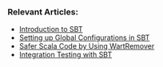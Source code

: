 
### Relevant Articles:
- [Introduction to SBT](https://www.baeldung.com/scala/sbt-intro)
- [Setting up Global Configurations in SBT](https://www.baeldung.com/scala/sbt-global-configurations)
- [Safer Scala Code by Using WartRemover](https://www.baeldung.com/scala/wartremover)
- [Integration Testing with SBT](https://www.baeldung.com/scala/sbt-integration-testing)
